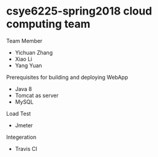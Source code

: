 # csye6225-spring2018 cloud computing team
<p>Team Member<p>
<ul>
  <li>Yichuan Zhang</li>
  <li>Xiao Li</li>
  <li>Yang Yuan</li>
</ul>
<p>Prerequisites for building and deploying WebApp</p>
<ul>
  <li>Java 8</li>
  <li>Tomcat as server</li>
  <li>MySQL</li>
</ul>
<p>Load Test</p>
<ul>
  <li>Jmeter</li>
</ul>

<p>Integeration</p>

<ul>
  <li>Travis CI</li>
</ul>
